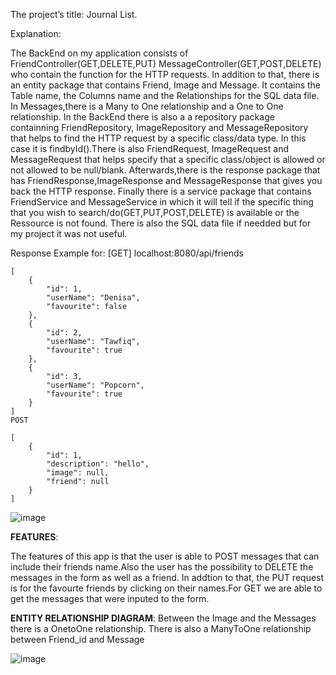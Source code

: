 The project’s title: Journal List.

Explanation:

The BackEnd on my application consists of FriendController(GET,DELETE,PUT) MessageController(GET,POST,DELETE) who contain the function for the HTTP requests. In addition to that, there is an entity package that contains Friend, Image and Message. It contains the Table name, the Columns name 
and the Relationships for the SQL data file. In Messages,there is a Many to One relationship and a One to One relationship. In the BackEnd there is also a a repository package containning FriendRepository, ImageRepository and MessageRepository that helps to find the HTTP request by a specific class/data type.
In this case it is findbyId().There is also FriendRequest, ImageRequest and MessageRequest that helps specify that a specific class/object is allowed or not allowed to be null/blank.
Afterwards,there is the response package that has FriendResponse,ImageResponse and MessageResponse that gives you back the HTTP response.
Finally there is a service package that contains FriendService and MessageService in which it will tell if the specific thing that you wish to search/do(GET,PUT,POST,DELETE) is available or the Ressource is not found. There is also the SQL data file if needded but for
my project it was not useful.

Response Example for:
[GET] localhost:8080/api/friends

```
[
    {
        "id": 1,
        "userName": "Denisa",
        "favourite": false
    },
    {
        "id": 2,
        "userName": "Tawfiq",
        "favourite": true
    },
    {
        "id": 3,
        "userName": "Popcorn",
        "favourite": true
    }
]
POST

[
    {
        "id": 1,
        "description": "hello",
        "image": null,
        "friend": null
    }
]

```

![image](https://user-images.githubusercontent.com/91993350/209454354-5b7e53b9-c290-4d4c-a7bc-f4e757f1dd35.png)


**FEATURES**:

The features of this app is that the user is able to POST messages that can include their friends name.Also the user has the
possibility to DELETE the messages in the form as well as a friend. In addtion to that, the PUT request is for the favourte friends
by clicking on their names.For GET we are able to get the messages that were inputed to the form.


**ENTITY RELATIONSHIP DIAGRAM**:
Between the Image and the Messages there is a OnetoOne relationship. There is also a ManyToOne relationship between Friend_id and Message

![image](https://user-images.githubusercontent.com/91993350/209455472-726d4878-92af-4a08-8939-98fa255d6ffd.png)
